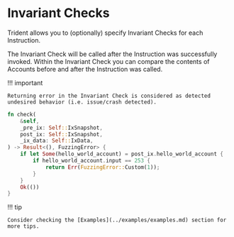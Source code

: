 # Invariant Checks


Trident allows you to (optionally) specify Invariant Checks for each Instruction.

The Invariant Check will be called after the Instruction was successfully invoked. Within the Invariant Check you can compare the contents of Accounts before and after the Instruction was called.

!!! important

    Returning error in the Invariant Check is considered as detected undesired behavior (i.e. issue/crash detected).

```rust
fn check(
    &self,
    _pre_ix: Self::IxSnapshot,
    post_ix: Self::IxSnapshot,
    _ix_data: Self::IxData,
) -> Result<(), FuzzingError> {
    if let Some(hello_world_account) = post_ix.hello_world_account {
        if hello_world_account.input == 253 {
            return Err(FuzzingError::Custom(1));
        }
    }
    Ok(())
}
```

!!! tip

    Consider checking the [Examples](../examples/examples.md) section for more tips.
